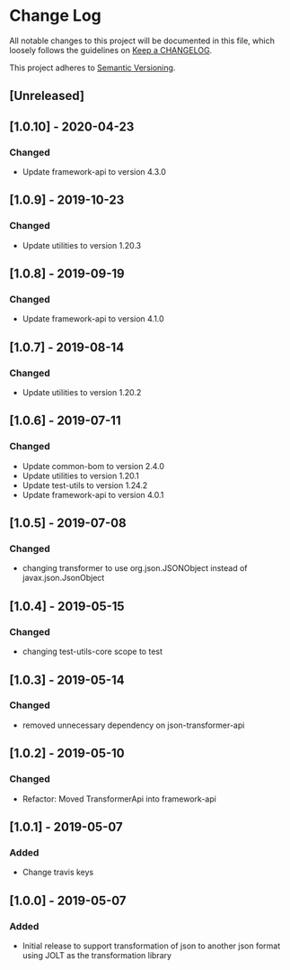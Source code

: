 # Change Log
All notable changes to this project will be documented in this file, which loosely follows the guidelines on [Keep a CHANGELOG](http://keepachangelog.com/).

This project adheres to [Semantic Versioning](http://semver.org/).

## [Unreleased]

## [1.0.10] - 2020-04-23
### Changed
- Update framework-api to version 4.3.0

## [1.0.9] - 2019-10-23
### Changed
- Update utilities to version 1.20.3

## [1.0.8] - 2019-09-19
### Changed
- Update framework-api to version 4.1.0

## [1.0.7] - 2019-08-14
### Changed
- Update utilities to version 1.20.2

## [1.0.6] - 2019-07-11
### Changed
- Update common-bom to version 2.4.0
- Update utilities to version 1.20.1
- Update test-utils to version 1.24.2
- Update framework-api to version 4.0.1

## [1.0.5] - 2019-07-08
### Changed
- changing transformer to use org.json.JSONObject instead of javax.json.JsonObject

## [1.0.4] - 2019-05-15
### Changed
- changing test-utils-core scope to test

## [1.0.3] - 2019-05-14
### Changed
- removed unnecessary dependency on json-transformer-api

## [1.0.2] - 2019-05-10
### Changed
- Refactor: Moved TransformerApi into framework-api

## [1.0.1] - 2019-05-07
### Added
- Change travis keys

## [1.0.0] - 2019-05-07
### Added
- Initial release to support transformation of json to another json format using JOLT as the transformation library

